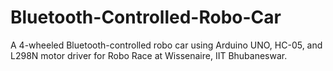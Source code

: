 # Bluetooth-Controlled-Robo-Car
A 4-wheeled Bluetooth-controlled robo car using Arduino UNO, HC-05, and L298N motor driver for Robo Race at Wissenaire, IIT Bhubaneswar.
